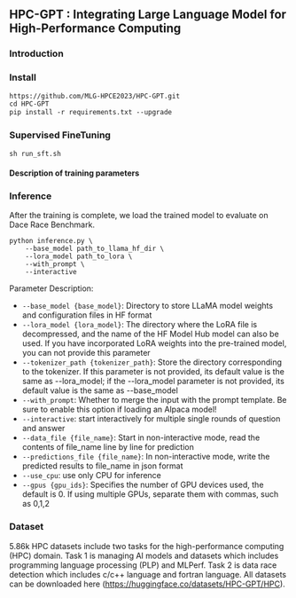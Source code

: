 ## HPC-GPT : Integrating Large Language Model for High-Performance Computing
### Introduction
### Install
```markdown
https://github.com/MLG-HPCE2023/HPC-GPT.git
cd HPC-GPT
pip install -r requirements.txt --upgrade
```

### Supervised FineTuning
```shell
sh run_sft.sh
```
#### Description of training parameters




### Inference
After the training is complete, we load the trained model to evaluate on Dace Race Benchmark.
```shell
python inference.py \
    --base_model path_to_llama_hf_dir \
    --lora_model path_to_lora \
    --with_prompt \
    --interactive
```

Parameter Description:

- `--base_model {base_model}`: Directory to store LLaMA model weights and configuration files in HF format
- `--lora_model {lora_model}`: The directory where the LoRA file is decompressed, and the name of the HF Model Hub model can also be used. If you have incorporated LoRA weights into the pre-trained model, you can not provide this parameter
- `--tokenizer_path {tokenizer_path}`: Store the directory corresponding to the tokenizer. If this parameter is not provided, its default value is the same as --lora_model; if the --lora_model parameter is not provided, its default value is the same as --base_model
- `--with_prompt`: Whether to merge the input with the prompt template. Be sure to enable this option if loading an Alpaca model!
- `--interactive`: start interactively for multiple single rounds of question and answer
- `--data_file {file_name}`: Start in non-interactive mode, read the contents of file_name line by line for prediction
- `--predictions_file {file_name}`: In non-interactive mode, write the predicted results to file_name in json format
- `--use_cpu`: use only CPU for inference
- `--gpus {gpu_ids}`: Specifies the number of GPU devices used, the default is 0. If using multiple GPUs, separate them with commas, such as 0,1,2

### Dataset
5.86k HPC datasets include two tasks for the high-performance computing (HPC) domain.
Task 1 is managing AI models and datasets which includes programming language processing (PLP) and MLPerf.
Task 2 is data race detection which includes c/c++ language and fortran language.
All datasets can be downloaded here (https://huggingface.co/datasets/HPC-GPT/HPC).
